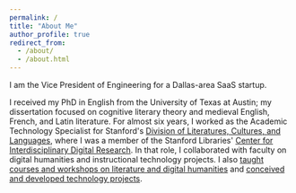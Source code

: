 ```yaml
---
permalink: /
title: "About Me"
author_profile: true
redirect_from: 
  - /about/
  - /about.html
---
```

I am the Vice President of Engineering for a Dallas-area SaaS startup.

I received my PhD in English from the University of Texas at Austin; my dissertation focused on cognitive literary theory and medieval English, French, and Latin literature. For almost six years, I worked as the Academic Technology Specialist for Stanford's [Division of Literatures, Cultures, and Languages](https://dlcl.stanford.edu), where I was a member of the Stanford Libraries' [Center for Interdisciplinary Digital Research](http://library.stanford.edu/department/cidr). In that role, I collaborated with faculty on digital humanities and instructional technology projects. I also [taught courses and workshops on literature and digital humanities](/teaching) and [conceived and developed technology projects](/projects).
